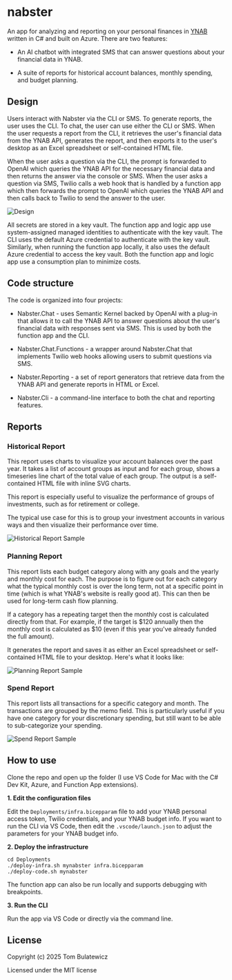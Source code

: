 # nabster
An app for analyzing and reporting on your personal finances in [YNAB](https://www.youneedabudget.com) written in C# and built on Azure. There are two features:
- An AI chatbot with integrated SMS that can answer questions about your financial data in YNAB.

- A suite of reports for historical account balances, monthly spending, and budget planning.

## Design

Users interact with Nabster via the CLI or SMS. To generate reports, the user uses the CLI. To chat, the user can use either the CLI or SMS. When the user requests a report from the CLI, it retrieves the user's financial data from the YNAB API, generates the report, and then exports it to the user's desktop as an Excel spreadsheet or self-contained HTML file.

When the user asks a question via the CLI, the prompt is forwarded to OpenAI which queries the YNAB API for the necessary financial data and then returns the answer via the console or SMS. When the user asks a question via SMS, Twilio calls a web hook that is handled by a function app which then forwards the prompt to OpenAI which queries the YNAB API and then calls back to Twilio to send the answer to the user.

![Design](Images/design.svg)

All secrets are stored in a key vault. The function app and logic app use system-assigned managed identities to authenticate with the key vault. The CLI uses the default Azure credential to authenticate with the key vault. Similarly, when running the function app locally, it also uses the default Azure credential to access the key vault. Both the function app and logic app use a consumption plan to minimize costs.

## Code structure

The code is organized into four projects:

- Nabster.Chat - uses Semantic Kernel backed by OpenAI with a plug-in that allows it to call the YNAB API to answer questions about the user's financial data with responses sent via SMS. This is used by both the function app and the CLI.

- Nabster.Chat.Functions - a wrapper around Nabster.Chat that implements Twilio web hooks allowing users to submit questions via SMS.

- Nabster.Reporting - a set of report generators that retrieve data from the YNAB API and generate reports in HTML or Excel.

- Nabster.Cli - a command-line interface to both the chat and reporting features.

## Reports

### Historical Report

This report uses charts to visualize your account balances over the past year. It takes a list of account groups as input and for each group, shows a timeseries line chart of the total value of each group. The output is a self-contained HTML file with inline SVG charts.

This report is especially useful to visualize the performance of groups of investments, such as for retirement or college.

The typical use case for this is to group your investment accounts in various ways and then visualize their performance over time.

![Historical Report Sample](Images/report-sample-historical.jpg)

### Planning Report

This report lists each budget category along with any goals and the yearly and monthly cost for each. The purpose is to figure out for each category what the typical monthly cost is over the long term, not at a specific point in time (which is what YNAB's website is really good at). This can then be used for long-term cash flow planning.

If a category has a repeating target then the monthly cost is calculated directly from that. For example, if the target is $120 annually then the monthly cost is calculated as $10 (even if this year you've already funded the full amount).

It generates the report and saves it as either an Excel spreadsheet or self-contained HTML file to your desktop. Here's what it looks like:

![Planning Report Sample](Images/report-sample-planning.jpg)

### Spend Report

This report lists all transactions for a specific category and month. The transactions are grouped by the memo field. This is particularly useful if you have one category for your discretionary spending, but still want to be able to sub-categorize your spending.

![Spend Report Sample](Images/report-sample-spend.jpg)

## How to use
Clone the repo and open up the folder (I use VS Code for Mac with the C# Dev Kit, Azure, and Function App extensions).

**1. Edit the configuration files**

Edit the `Deployments/infra.bicepparam` file to add your YNAB personal access token, Twilio credentials, and your YNAB budget info. If you want to run the CLI via VS Code, then edit the `.vscode/launch.json` to adjust the parameters for your YNAB budget info.

**2. Deploy the infrastructure**

```shell
cd Deployments
./deploy-infra.sh mynabster infra.bicepparam
./deploy-code.sh mynabster
```

The function app can also be run locally and supports debugging with breakpoints.

**3. Run the CLI**

Run the app via VS Code or directly via the command line.

## License

Copyright (c) 2025 Tom Bulatewicz

Licensed under the MIT license